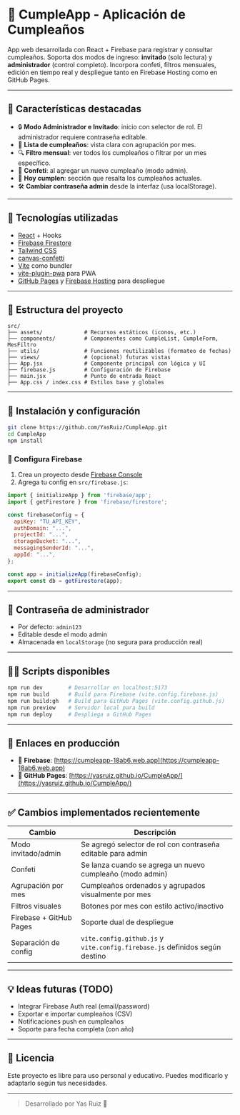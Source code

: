 # 🎉 CumpleApp - Aplicación de Cumpleaños

App web desarrollada con React + Firebase para registrar y consultar cumpleaños. Soporta dos modos de ingreso: **invitado** (solo lectura) y **administrador** (control completo). Incorpora confeti, filtros mensuales, edición en tiempo real y despliegue tanto en Firebase Hosting como en GitHub Pages.

---

## 🚀 Características destacadas

* 🔒 **Modo Administrador e Invitado**: inicio con selector de rol. El administrador requiere contraseña editable.
* 🎂 **Lista de cumpleaños**: vista clara con agrupación por mes.
* 🔍 **Filtro mensual**: ver todos los cumpleaños o filtrar por un mes específico.
* 🥳 **Confeti**: al agregar un nuevo cumpleaño (modo admin).
* 📅 **Hoy cumplen**: sección que resalta los cumpleaños actuales.
* 🛠️ **Cambiar contraseña admin** desde la interfaz (usa localStorage).

---

## 🧱 Tecnologías utilizadas

* [React](https://reactjs.org/) + Hooks
* [Firebase Firestore](https://firebase.google.com/)
* [Tailwind CSS](https://tailwindcss.com/)
* [canvas-confetti](https://www.npmjs.com/package/canvas-confetti)
* [Vite](https://vitejs.dev/) como bundler
* [vite-plugin-pwa](https://vite-pwa-org.netlify.app/) para PWA
* [GitHub Pages](https://pages.github.com/) y [Firebase Hosting](https://firebase.google.com/products/hosting) para despliegue

---

## 📁 Estructura del proyecto

```
src/
├── assets/             # Recursos estáticos (iconos, etc.)
├── components/         # Componentes como CumpleList, CumpleForm, MesFiltro
├── utils/              # Funciones reutilizables (formateo de fechas)
├── views/              # (opcional) futuras vistas
├── App.jsx             # Componente principal con lógica y UI
├── firebase.js         # Configuración de Firebase
├── main.jsx            # Punto de entrada React
├── App.css / index.css # Estilos base y globales
```

---

## 🔧 Instalación y configuración

```bash
git clone https://github.com/YasRuiz/CumpleApp.git
cd CumpleApp
npm install
```

### 📲 Configura Firebase

1. Crea un proyecto desde [Firebase Console](https://console.firebase.google.com/)
2. Agrega tu config en `src/firebase.js`:

```js
import { initializeApp } from 'firebase/app';
import { getFirestore } from 'firebase/firestore';

const firebaseConfig = {
  apiKey: "TU_API_KEY",
  authDomain: "...",
  projectId: "...",
  storageBucket: "...",
  messagingSenderId: "...",
  appId: "...",
};

const app = initializeApp(firebaseConfig);
export const db = getFirestore(app);
```

---

## 🔐 Contraseña de administrador

* Por defecto: `admin123`
* Editable desde el modo admin
* Almacenada en `localStorage` (no segura para producción real)

---

## 👩‍💻 Scripts disponibles

```bash
npm run dev        # Desarrollar en localhost:5173
npm run build      # Build para Firebase (vite.config.firebase.js)
npm run build:gh   # Build para GitHub Pages (vite.config.github.js)
npm run preview    # Servidor local para build
npm run deploy     # Despliega a GitHub Pages
```

---

## 🚀 Enlaces en producción

* 🔴 **Firebase**: [https://cumpleapp-18ab6.web.app](https://cumpleapp-18ab6.web.app)
* 🔵 **GitHub Pages**: [https://yasruiz.github.io/CumpleApp/](https://yasruiz.github.io/CumpleApp/)

---

## ✅ Cambios implementados recientemente

| Cambio                  | Descripción                                                                 |
| ----------------------- | --------------------------------------------------------------------------- |
| Modo invitado/admin     | Se agregó selector de rol con contraseña editable para admin                |
| Confeti                 | Se lanza cuando se agrega un nuevo cumpleaño (modo admin)                   |
| Agrupación por mes      | Cumpleaños ordenados y agrupados visualmente por mes                        |
| Filtros visuales        | Botones por mes con estilo activo/inactivo                                  |
| Firebase + GitHub Pages | Soporte dual de despliegue                                                  |
| Separación de config    | `vite.config.github.js` y `vite.config.firebase.js` definidos según destino |

---

## 💡 Ideas futuras (TODO)

* Integrar Firebase Auth real (email/password)
* Exportar e importar cumpleaños (CSV)
* Notificaciones push en cumpleaños
* Soporte para fecha completa (con año)

---

## 📜 Licencia

Este proyecto es libre para uso personal y educativo. Puedes modificarlo y adaptarlo según tus necesidades.

---

> Desarrollado por Yas Ruiz 🚀
